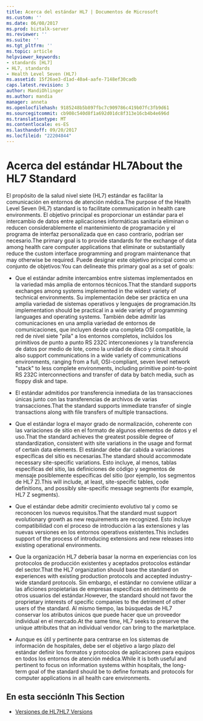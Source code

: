 ```yaml
---
title: Acerca del estándar HL7 | Documentos de Microsoft
ms.custom: ''
ms.date: 06/08/2017
ms.prod: biztalk-server
ms.reviewer: ''
ms.suite: ''
ms.tgt_pltfrm: ''
ms.topic: article
helpviewer_keywords:
- standards [HL7]
- HL7, standards
- Health Level Seven (HL7)
ms.assetid: 15f26ae3-d1ad-40a4-aafe-7148ef30cadb
caps.latest.revision: 3
author: MandiOhlinger
ms.author: mandia
manager: anneta
ms.openlocfilehash: 9185248b5b897fbc7c909786c419b07fc3fb9d61
ms.sourcegitcommit: cb908c540d8f1a692d01dc8f313e16cb4b4e696d
ms.translationtype: MT
ms.contentlocale: es-ES
ms.lasthandoff: 09/20/2017
ms.locfileid: "22204844"
---
```

# <a name="about-the-hl7-standard"></a><span data-ttu-id="73413-102">Acerca del estándar HL7</span><span class="sxs-lookup"><span data-stu-id="73413-102">About the HL7 Standard</span></span>
<span data-ttu-id="73413-103">El propósito de la salud nivel siete (HL7) estándar es facilitar la comunicación en entornos de atención médica.</span><span class="sxs-lookup"><span data-stu-id="73413-103">The purpose of the Health Level Seven (HL7) standard is to facilitate communication in health care environments.</span></span> <span data-ttu-id="73413-104">El objetivo principal es proporcionar un estándar para el intercambio de datos entre aplicaciones informáticas sanitaria eliminan o reducen considerablemente el mantenimiento de programación y el programa de interfaz personalizada que en caso contrario, podrían ser necesario.</span><span class="sxs-lookup"><span data-stu-id="73413-104">The primary goal is to provide standards for the exchange of data among health care computer applications that eliminate or substantially reduce the custom interface programming and program maintenance that may otherwise be required.</span></span> <span data-ttu-id="73413-105">Puede designar este objetivo principal como un conjunto de objetivos:</span><span class="sxs-lookup"><span data-stu-id="73413-105">You can delineate this primary goal as a set of goals:</span></span>  
  
-   <span data-ttu-id="73413-106">Que el estándar admite intercambios entre sistemas implementados en la variedad más amplia de entornos técnicos.</span><span class="sxs-lookup"><span data-stu-id="73413-106">That the standard supports exchanges among systems implemented in the widest variety of technical environments.</span></span> <span data-ttu-id="73413-107">Su implementación debe ser práctica en una amplia variedad de sistemas operativos y lenguajes de programación.</span><span class="sxs-lookup"><span data-stu-id="73413-107">Its implementation should be practical in a wide variety of programming languages and operating systems.</span></span> <span data-ttu-id="73413-108">También debe admitir las comunicaciones en una amplia variedad de entornos de comunicaciones, que incluyen desde una completa OSI compatible, la red de nivel siete "pila" a los entornos completos, incluidos los primitivos de punto a punto RS 232C interconexiones y la transferencia de datos por medio de lote, como la unidad de disco y cinta.</span><span class="sxs-lookup"><span data-stu-id="73413-108">It should also support communications in a wide variety of communications environments, ranging from a full, OSI-compliant, seven level network "stack" to less complete environments, including primitive point-to-point RS 232C interconnections and transfer of data by batch media, such as floppy disk and tape.</span></span>  
  
-   <span data-ttu-id="73413-109">El estándar admitidos por transferencia inmediata de las transacciones únicas junto con las transferencias de archivos de varias transacciones.</span><span class="sxs-lookup"><span data-stu-id="73413-109">That the standard supports immediate transfer of single transactions along with file transfers of multiple transactions.</span></span>  
  
-   <span data-ttu-id="73413-110">Que el estándar logra el mayor grado de normalización, coherente con las variaciones de sitio en el formato de algunos elementos de datos y el uso.</span><span class="sxs-lookup"><span data-stu-id="73413-110">That the standard achieves the greatest possible degree of standardization, consistent with site variations in the usage and format of certain data elements.</span></span> <span data-ttu-id="73413-111">El estándar debe dar cabida a variaciones específicas del sitio es necesarias.</span><span class="sxs-lookup"><span data-stu-id="73413-111">The standard should accommodate necessary site-specific variations.</span></span> <span data-ttu-id="73413-112">Esto incluye, al menos, tablas específicas del sitio, las definiciones de código y segmentos de mensaje posiblemente específicas del sitio (por ejemplo, los segmentos de HL7 Z).</span><span class="sxs-lookup"><span data-stu-id="73413-112">This will include, at least, site-specific tables, code definitions, and possibly site-specific message segments (for example, HL7 Z segments).</span></span>  
  
-   <span data-ttu-id="73413-113">Que el estándar debe admitir crecimiento evolutivo tal y como se reconocen los nuevos requisitos.</span><span class="sxs-lookup"><span data-stu-id="73413-113">That the standard must support evolutionary growth as new requirements are recognized.</span></span> <span data-ttu-id="73413-114">Esto incluye compatibilidad con el proceso de introducción a las extensiones y las nuevas versiones en los entornos operativos existentes.</span><span class="sxs-lookup"><span data-stu-id="73413-114">This includes support of the process of introducing extensions and new releases into existing operational environments.</span></span>  
  
-   <span data-ttu-id="73413-115">Que la organización HL7 debería basar la norma en experiencias con los protocolos de producción existentes y aceptados protocolos estándar del sector.</span><span class="sxs-lookup"><span data-stu-id="73413-115">That the HL7 organization should base the standard on experiences with existing production protocols and accepted industry-wide standard protocols.</span></span> <span data-ttu-id="73413-116">Sin embargo, el estándar no conviene utilizar a las aficiones propietarias de empresas específicas en detrimento de otros usuarios del estándar.</span><span class="sxs-lookup"><span data-stu-id="73413-116">However, the standard should not favor the proprietary interests of specific companies to the detriment of other users of the standard.</span></span> <span data-ttu-id="73413-117">Al mismo tiempo, las búsquedas de HL7 conservar los atributos únicos que puede hacer que un proveedor individual en el mercado.</span><span class="sxs-lookup"><span data-stu-id="73413-117">At the same time, HL7 seeks to preserve the unique attributes that an individual vendor can bring to the marketplace.</span></span>  
  
-   <span data-ttu-id="73413-118">Aunque es útil y pertinente para centrarse en los sistemas de información de hospitales, debe ser el objetivo a largo plazo del estándar definir los formatos y protocolos de aplicaciones para equipos en todos los entornos de atención médica.</span><span class="sxs-lookup"><span data-stu-id="73413-118">While it is both useful and pertinent to focus on information systems within hospitals, the long-term goal of the standard should be to define formats and protocols for computer applications in all health care environments.</span></span>  
  
## <a name="in-this-section"></a><span data-ttu-id="73413-119">En esta sección</span><span class="sxs-lookup"><span data-stu-id="73413-119">In This Section</span></span>  
  
-   [<span data-ttu-id="73413-120">Versiones de HL7</span><span class="sxs-lookup"><span data-stu-id="73413-120">HL7 Versions</span></span>](../../adapters-and-accelerators/accelerator-hl7/hl7-versions.md)